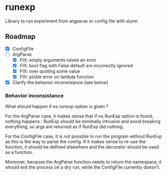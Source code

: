 # runexp

Library to run experiment from argparse or config file with slurm

## Roadmap

- [X] ConfigFile
- [ ] ArgParse
  - [X] FIX: empty arguments raises an error
  - [X] FIX: bool flag with False default are incorrectly ignored
  - [X] FIX: over quoting some value
  - [X] FIX: pickle error on lambda function
- [X] Clarify the behavior inconsistance (see below)

### Behavior inconsistance

What should happen if no runexp option is given ?

For the ArgParse case, it makes sense that if no RunExp option is found, nothing happens : RunExp should be minimally intrusive and avoid breaking everything, so args are returned as if RunExp did nothing.

For the ConfigFile case, it is not possible to run the program without RunExp as this is the way to parse the config. If it makes sense to re-use the function, it should be defined elsewhere and the decorator should be used as a function.

Moreover, because the ArgParse function needs to return the namespace, it should exit the process on a dry run, while the ConfigFile currently doesn't.
